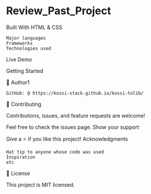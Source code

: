 # Review_Past_Project
Built With HTML & CSS

    Major languages
    Frameworks
    Technologies used

Live Demo

Getting Started

👤 Author1

    GitHub: @ https://kossi-stack.github.io/kossi-tolib/
    
🤝 Contributing

Contributions, issues, and feature requests are welcome!

Feel free to check the issues page.
Show your support

Give a ⭐️ if you like this project!
Acknowledgments

    Hat tip to anyone whose code was used
    Inspiration
    etc

📝 License

This project is MIT licensed.